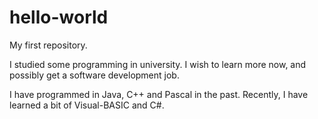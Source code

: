 # hello-world
My first repository.

I studied some programming in university. I wish to learn more now, and possibly get a software development job.

I have programmed in Java, C++ and Pascal in the past. Recently, I have learned a bit of Visual-BASIC and C#.
